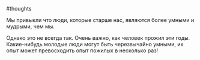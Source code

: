 #thoughts

Мы привыкли что люди, которые старше нас, являются более умными и мудрыми, чем мы.

Однако это не всегда так. Очень важно, как человек прожил эти годы. Какие-нибудь молодые люди могут быть черезвычайно умными, их опыт может превосходить опыт пожилых в несколько раз!
